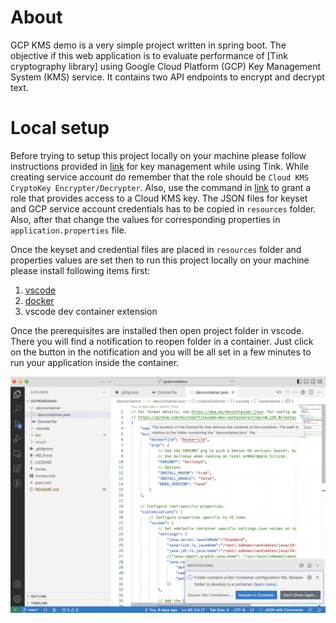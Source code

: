 # About
GCP KMS demo is a very simple project written in spring boot. The objective if this web application is to evaluate performance of [Tink cryptography library] using Google Cloud Platform (GCP) Key Management System (KMS) service. It contains two API endpoints to encrypt and decrypt text.

# Local setup
Before trying to setup this project locally on your machine please follow instructions provided in [link](https://developers.google.com/tink/key-management-overview) for key management while using Tink. While creating service account do remember that the role should be `Cloud KMS CryptoKey Encrypter/Decrypter`. Also, use the command in [link](https://cloud.google.com/kms/docs/iam#granting_roles_on_a_resource) to grant a role that provides access to a Cloud KMS key. The JSON files for keyset and GCP service account credentials has to be copied in `resources` folder. Also, after that change the values for corresponding properties in `application.properties` file.

Once the keyset and credential files are placed in `resources` folder and properties values are set then to run this project locally on your machine please install following items first:
1. [vscode](https://code.visualstudio.com/)
2. [docker](https://www.docker.com/)
3. vscode dev container extension

Once the prerequisites are installed then open project folder in vscode. There you will find a notification to reopen folder in a container. Just click on the button in the notification and you will be all set in a few minutes to run your application inside the container.

![screenshot](./blob/remotecontainer.png)


